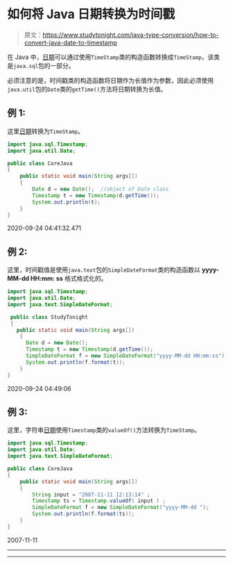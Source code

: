 # 如何将 Java 日期转换为时间戳

> 原文：<https://www.studytonight.com/java-type-conversion/how-to-convert-java-date-to-timestamp>

在 Java 中，[日期](https://www.studytonight.com/java-8/java-8-date-and-time-api)可以通过使用`TimeStamp`类的构造函数转换成`TimeStamp`，该类是`java.sql`包的一部分。

必须注意的是，时间戳类的构造函数将日期作为长值作为参数，因此必须使用`java.util`包的`Date`类的`getTime()`方法将日期转换为长值。

## 例 1:

这里[日期](https://www.studytonight.com/java-8/java-8-date-and-time-api)转换为`TimeStamp`。

```java
import java.sql.Timestamp;
import java.util.Date;  

public class CoreJava
{    
	public static void main(String args[])
	{    
		Date d = new Date();  //object of Date class
		Timestamp t = new Timestamp(d.getTime());  
		System.out.println(t);                     
	}    
} 
```

2020-09-24 04:41:32.471

## 例 2:

这里，时间戳值是使用`java.text`包的`SimpleDateFormat`类的构造函数以 **yyyy-MM-dd HH:mm: ss** 格式格式化的。

```java
import java.sql.Timestamp;    
import java.util.Date; 
import java.text.SimpleDateFormat;

 public class StudyTonight
 {    
   public static void main(String args[])
    {    
      Date d = new Date();  
      Timestamp t = new Timestamp(d.getTime());  
      SimpleDateFormat f = new SimpleDateFormat("yyyy-MM-dd HH:mm:ss");  
      System.out.println(f.format(t));                        
    }    
} 
```

2020-09-24 04:49:06

## 例 3:

这里，字符串[日期](https://www.studytonight.com/java-8/java-8-date-and-time-api)使用`Timestamp`类的`valueOf()`方法转换为`TimeStamp`。

```java
import java.sql.Timestamp;    
import java.util.Date; 
import java.text.SimpleDateFormat;

public class CoreJava
{    
	public static void main(String args[])
	{    
		String input = "2007-11-11 12:13:14" ;
		Timestamp ts = Timestamp.valueOf( input ) ; 
		SimpleDateFormat f = new SimpleDateFormat("yyyy-MM-dd ");  
		System.out.println(f.format(ts));
	}    
} 
```

2007-11-11

* * *

* * *